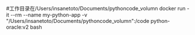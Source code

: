 #工作目录在/Users/insanetoto/Documents/pythoncode_volumn
docker run -it --rm --name my-python-app -v "/Users/insanetoto/Documents/pythoncode_volumn":/code python-oracle:v2  bash

